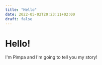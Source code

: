 ```yaml
---
title: "Hello"
date: 2022-05-02T20:23:11+02:00
draft: false
---
```


# Hello!

I'm Pimpa and I'm going to tell you my story!


